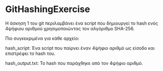 # GitHashingExercise

Η άσκηση 1 του git περιλαμβάνει ένα script που δημιουργεί το hash ενός 4ψήφιου αριθμού χρησιμοποιώντας τον αλγόριθμο SHA-256.


Πιο συγκεκριμένα για κάθε αρχείο:

hash_script: Ένα script που παίρνει έναν 4ψήφιο αριθμό ως είσοδο και επιστρέφει το hash του.

hash_output.txt: Το hash που παράχθηκε από τον 4ψήφιο αριθμό.

